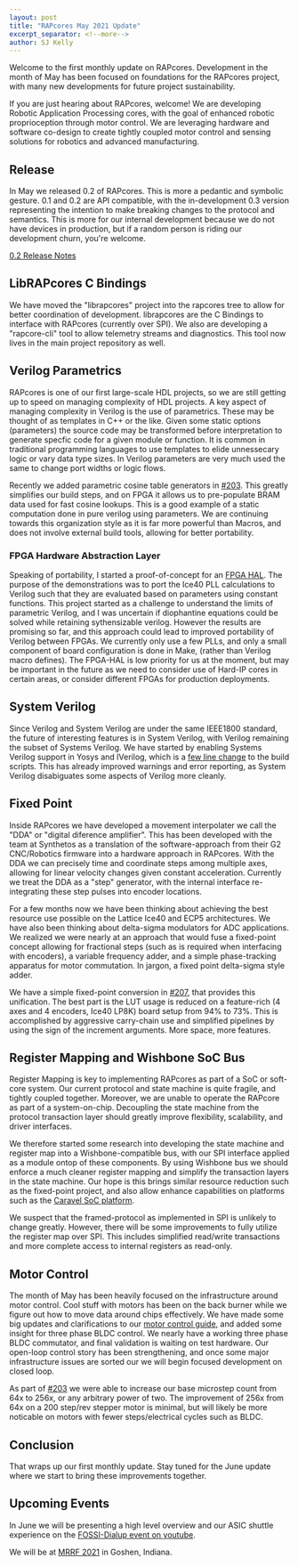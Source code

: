 ```yaml
---
layout: post
title: "RAPcores May 2021 Update"
excerpt_separator: <!--more-->
author: SJ Kelly
---
```


Welcome to the first monthly update on RAPcores.
Development in the month of May has been focused on foundations for the RAPcores project,
with many new developments for future project sustainability.

<!--more-->

If you are just hearing about RAPcores, welcome! We are developing Robotic Application Processing cores,
with the goal of enhanced robotic proprioception through motor control. We are leveraging hardware and software
co-design to create tightly coupled motor control and sensing solutions for robotics and advanced manufacturing.

## Release

In May we released 0.2 of RAPcores. This is more a pedantic and symbolic gesture. 0.1 and 0.2 are API compatible,
with the in-development 0.3 version representing the intention to make breaking changes to the protocol and semantics.
This is more for our internal development because we do not have devices in production,
but if a random person is riding our development churn, you're welcome. 

[0.2 Release Notes](http://rapcores.org/rapcores/releases.html#pathfinder2)

## LibRAPcores C Bindings

We have moved the "librapcores" project into the rapcores tree to allow for better coordination of
development. librapcores are the C Bindings to interface with RAPcores (currently over SPI). We
also are developing a "rapcore-cli" tool to allow telemetry streams and diagnostics. This tool now lives
in the main project repository as well.


## Verilog Parametrics

RAPcores is one of our first large-scale HDL projects,
so we are still getting up to speed on managing complexity of HDL projects.
A key aspect of managing complexity in Verilog is the use of parametrics.
These may be thought of as templates in C++ or the like. Given some static
options (parameters) the source code may be transformed before interpretation
to generate specfic code for a given module or function. It is common in traditional
programming languages to use templates to elide unnessecary logic or vary data type
sizes. In Verilog parameters are very much used the same to change port widths or logic flows.

Recently we added parametric cosine table generators in [#203](https://github.com/RAPcores/rapcores/pull/203).
This greatly simplifies our build steps, and on FPGA it allows us to pre-populate BRAM data used for
fast cosine lookups. This is a good example of a static computation done in pure verilog using parameters.
We are continuing towards this organization style as it is far more powerful than Macros, and does not involve
external build tools, allowing for better portability.

### FPGA Hardware Abstraction Layer 

Speaking of portability, I started a proof-of-concept for an [FPGA HAL](https://github.com/RAPcores/fpga-hal). The purpose of the
demonstrations was to port the Ice40 PLL calculations to Verilog such that they are evaluated
based on parameters using constant functions. This project started as a challenge to
understand the limits of parametric Verilog, and I was uncertain if diophantine equations could be solved while 
retaining sythensizable verilog. However the results are promising so far, and this
approach could lead to improved portability of Verilog between FPGAs. We currently
only use a few PLLs, and only a small component of board configuration is done in Make,
(rather than Verilog macro defines). The FPGA-HAL is low priority for us at the moment,
but may be important in the future as we need to consider use of Hard-IP cores in certain areas,
or consider different FPGAs for production deployments.

## System Verilog

Since Verilog and System Verilog are under the same IEEE1800 standard, the future of interesting features
is in System Verilog, with Verilog remaining the subset of Systems Verilog.
We have started by enabling Systems Verilog support
in Yosys and IVerilog, which is a [few line change](https://github.com/RAPcores/rapcores/pull/204/files) to the build scripts. This has already improved warnings
and error reporting, as System Verilog disabiguates some aspects of Verilog more cleanly.

## Fixed Point

Inside RAPcores we have developed a movement interpolater we call the "DDA" or "digital diference amplifier".
This has been developed with the team at Synthetos as a translation of the software-approach from their G2 CNC/Robotics firmware
into a hardware approach in RAPcores. With the DDA we can precisely time and coordinate steps among multiple axes, allowing for linear
velocity changes given constant acceleration. Currently we treat the DDA as a "step" generator, with the internal
interface re-integrating these step pulses into encoder locations.

For a few months now we have been thinking about achieving the best resource use possible on the Lattice Ice40 and ECP5 architectures.
We have also been thinking about delta-sigma modulators for ADC applications. We realized we were nearly at an approach
that would fuse a fixed-point concept allowing for fractional steps (such as is required when interfacing with encoders),
a variable frequency adder, and a simple phase-tracking apparatus for motor commutation. In jargon, a fixed point delta-sigma style
adder.

We have a simple fixed-point conversion in [#207](https://github.com/RAPcores/rapcores/pull/207), that provides this unification.
The best part is the LUT usage is reduced on a feature-rich (4 axes and 4 encoders, Ice40 LP8K) board setup from 94% to 73%.
This is accomplished by aggressive carry-chain use and simplified pipelines by using the sign of the increment arguments. 
More space, more features.


## Register Mapping and Wishbone SoC Bus

Register Mapping is key to implementing RAPcores as part of a SoC or soft-core system. Our current protocol
and state machine is quite fragile, and tightly coupled together. Moreover, we are unable to
operate the RAPcore as part of a system-on-chip. Decoupling the state machine from the protocol transaction
layer should greatly improve flexibility, scalability, and driver interfaces.

We therefore started some research into developing the state machine and register map into a Wishbone-compatible bus,
with our SPI interface applied as a module ontop of these components.
By using Wishbone bus we should enforce a much cleaner register mapping and simplify the transaction layers
in the state machine. Our hope is this brings similar resource reduction such as the fixed-point project,
and also allow enhance capabilities on platforms such as the [Caravel SoC platform](https://efabless.com/).

We suspect that the framed-protocol as implemented in SPI is unlikely to change greatly. However, there will
be some improvements to fully utilize the register map over SPI. This includes simplified read/write transactions
and more complete access to internal registers as read-only.


## Motor Control

The month of May has been heavily focused on the infrastructure around motor control. Cool stuff
with motors has been on the back burner while we figure out how to move data around chips effectively.
We have made some big updates and clarifications to our [motor control
guide](http://rapcores.org/rapcores/motor_control.html), and added some insight for three phase BLDC control.
We nearly have a working three phase BLDC commutator,
and final validation is waiting on test hardware. Our open-loop control story has been strengthening,
and once some major infrastructure issues are sorted our we will begin focused development on closed loop.

As part of [#203](https://github.com/RAPcores/rapcores/pull/203) we were able to increase our base microstep count from 64x to 256x,
or any arbitrary power of two. The improvement of 256x from 64x on a 200 step/rev stepper motor is minimal,
but will likely be more noticable on motors with fewer steps/electrical cycles such as BLDC.

## Conclusion

That wraps up our first monthly update. Stay tuned for the June update where we start to bring these improvements together.


## Upcoming Events

In June we will be presenting a high level overview and our ASIC shuttle experience on the [FOSSI-Dialup event on youtube](https://www.fossi-foundation.org/).

We will be at [MRRF 2021](https://www.eventbrite.com/e/2021-midwest-reprap-festival-mrrf2021-tickets-148696331731) in Goshen, Indiana.






